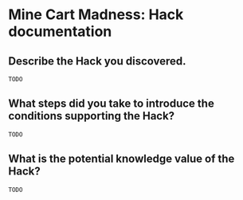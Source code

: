 # Mine Cart Madness: Hack documentation

## Describe the Hack you discovered.

`TODO`

## What steps did you take to introduce the conditions supporting the Hack?
    
`TODO`

## What is the potential knowledge value of the Hack?

`TODO`